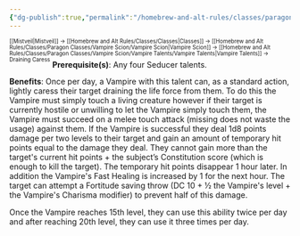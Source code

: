 ```yaml
---
{"dg-publish":true,"permalink":"/homebrew-and-alt-rules/classes/paragon-classes/vampire-scion/vampire-talents/seducer-talents/draining-caress/"}
---
```


<sup><sup>[[Mistveil\|Mistveil]] → [[Homebrew and Alt Rules/Classes/Classes\|Classes]] → [[Homebrew and Alt Rules/Classes/Paragon Classes/Vampire Scion/Vampire Scion\|Vampire Scion]] → [[Homebrew and Alt Rules/Classes/Paragon Classes/Vampire Scion/Vampire Talents/Vampire Talents\|Vampire Talents]] → Draining Caress</sup></sup>
**Prerequisite(s)**: Any four Seducer talents.

**Benefits**: Once per day, a Vampire with this talent can, as a standard action, lightly caress their target draining the life force from them. To do this the Vampire must simply touch a living creature however if their target is currently hostile or unwilling to let the Vampire simply touch them, the Vampire must succeed on a melee touch attack (missing does not waste the usage) against them. If the Vampire is successful they deal 1d8 points damage per two levels to their target and gain an amount of temporary hit points equal to the damage they deal. They cannot gain more than the target's current hit points + the subject’s Constitution score (which is enough to kill the target). The temporary hit points disappear 1 hour later. In addition the Vampire's Fast Healing is increased by 1 for the next hour. The target can attempt a Fortitude saving throw (DC 10 + ½ the Vampire's level + the Vampire's Charisma modifier) to prevent half of this damage.

Once the Vampire reaches 15th level, they can use this ability twice per day and after reaching 20th level, they can use it three times per day. 